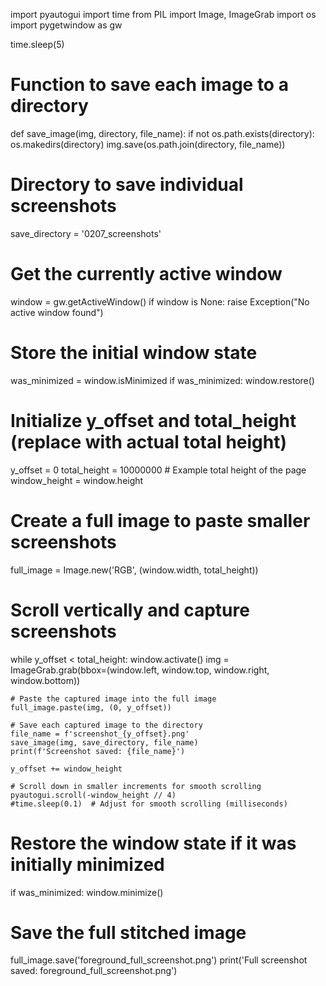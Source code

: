 import pyautogui
import time
from PIL import Image, ImageGrab
import os
import pygetwindow as gw

time.sleep(5)
# Function to save each image to a directory
def save_image(img, directory, file_name):
    if not os.path.exists(directory):
        os.makedirs(directory)
    img.save(os.path.join(directory, file_name))

# Directory to save individual screenshots
save_directory = '0207_screenshots'

# Get the currently active window
window = gw.getActiveWindow()
if window is None:
    raise Exception("No active window found")

# Store the initial window state
was_minimized = window.isMinimized
if was_minimized:
    window.restore()

# Initialize y_offset and total_height (replace with actual total height)
y_offset = 0
total_height = 10000000  # Example total height of the page
window_height = window.height

# Create a full image to paste smaller screenshots
full_image = Image.new('RGB', (window.width, total_height))

# Scroll vertically and capture screenshots
while y_offset < total_height:
    window.activate()
    img = ImageGrab.grab(bbox=(window.left, window.top, window.right, window.bottom))
    
    # Paste the captured image into the full image
    full_image.paste(img, (0, y_offset))
    
    # Save each captured image to the directory
    file_name = f'screenshot_{y_offset}.png'
    save_image(img, save_directory, file_name)
    print(f'Screenshot saved: {file_name}')

    y_offset += window_height
    
    # Scroll down in smaller increments for smooth scrolling
    pyautogui.scroll(-window_height // 4)
    #time.sleep(0.1)  # Adjust for smooth scrolling (milliseconds)

# Restore the window state if it was initially minimized
if was_minimized:
    window.minimize()

# Save the full stitched image
full_image.save('foreground_full_screenshot.png')
print('Full screenshot saved: foreground_full_screenshot.png')
